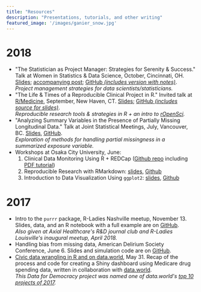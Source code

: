 ```yaml
---
title: "Resources"
description: "Presentations, tutorials, and other writing"
featured_image: '/images/ganier_snow.jpg'
---
```


# 2018

- "The Statistician as Project Manager: Strategies for Serenity & Success." Talk at Women in Statistics & Data Science, October, Cincinnati, OH. [Slides](../slides/WSDS2018.pdf); [accompanying post](../2018-10-31-data-person-as-pm.html); [GitHub *(includes version with notes)*](https://github.com/jenniferthompson/WSDS2018).<br>*Project management strategies for data scientists/statisticians.*
- "The Life & Times of a Reproducible Clinical Project in R." Invited talk at [R/Medicine](https://r-medicine.com), September, New Haven, CT. [Slides](../slides/RMedicine2018/rmedicine2018.html); [GitHub *(includes source for slides)*](https://github.com/jenniferthompson/RMedicine2018).<br>*Reproducible research tools & strategies in R + an intro to [rOpenSci](https://ropensci.org).*
- "Analyzing Summary Variables in the Presence of Partially Missing Longitudinal Data." Talk at Joint Statistical Meetings, July, Vancouver, BC. [Slides](../slides/JSM2018/jsm2018.html), [GitHub](https://github.com/jenniferthompson/MissSumVars).<br>*Exploration of methods for handling partial missingness in a summarized exposure variable.*
- Workshops at Osaka City University, June:
    1. Clinical Data Monitoring Using R + REDCap ([Github repo](https://github.com/jenniferthompson/DataCleanExample) including [PDF tutorial](https://github.com/jenniferthompson/DataCleanExample/blob/master/dataclean.pdf))
    1. Reproducible Research with RMarkdown: [slides](../slides/RepResRMD/rmarkdownworkshop.html), [Github](https://github.com/jenniferthompson/RepResearchRMarkdown)
    1. Introduction to Data Visualization Using `ggplot2`: [slides](../slides/DataVisggplot22018/datavis_ggplot2.html), [Github](https://github.com/jenniferthompson/datavisggplot2)

# 2017

- Intro to the `purrr` package, R-Ladies Nashville meetup, November 13. Slides, data, and an R notebook with a full example are on [GitHub](https://github.com/jenniferthompson/RLadiesIntroToPurrr).<br>
    *Also given at Axial Healthcare's R&D journal club and R-Ladies Louisville's inaugural meetup, April 2018.*
- Handling bias from missing data, American Delirium Society Conference, June 6. Slides and simulation code are on [GitHub](https://github.com/jenniferthompson/ADS2017).
- [Civic data wrangling in R and on data.world](https://medium.com/data-for-democracy/civic-data-wrangling-in-r-and-on-data-world-77156beb8c98), May 31. Recap of the process and code for creating a Shiny dashboard using Medicare drug spending data, written in collaboration with [data.world](data.world).<br>*This Data for Democracy project was named one of data.world's [top 10 projects of 2017](https://blog.data.world/our-top-10-datasets-and-projects-of-2017-e058fda31d8d).*

